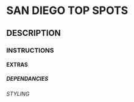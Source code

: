# SAN DIEGO TOP SPOTS

## DESCRIPTION

### INSTRUCTIONS

#### EXTRAS

##### DEPENDANCIES

###### STYLING
